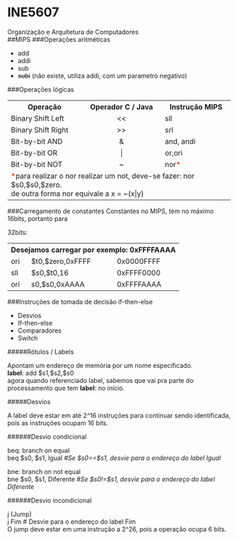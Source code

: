 # INE5607
Organização e Arquitetura de Computadores
<br />
##MIPS
###Operações aritméticas
<ul><li>add</li>
    <li>addi</li>
    <li>sub</li>
    <li><strike>subi</strike> (não existe, utiliza addi, com um parametro negativo)</li>
</ul>

###Operações lógicas
<table>
<tr><th>Operação</th><th>Operador C / Java</th><th>Instrução MIPS</th></tr>
<tr><td>Binary Shift Left</td><td align="center"> << </td><td>sll</td></tr>
<tr><td>Binary Shift Right</td><td align="center"> >> </td><td>srl</td></tr>
<tr><td>Bit-by-bit AND </td><td align="center"> & </td><td>and, andi</td></tr>
<tr><td>Bit-by-bit OR</td><td align="center"> | </td><td>or,ori</td></tr>
<tr><td>Bit-by-bit NOT</td><td align="center"> ~ </td><td>nor<span style="color:red;">*</span></td></tr>
<tr><td colspan="3"><span style="color:red;">*</span>para realizar o nor realizar um not, deve-se fazer: nor $s0,$s0,$zero. <br /> 
                    de outra forma nor equivale a x = ~(x|y)
    </td>
</tr>
</table>

###Carregamento de constantes
Constantes no MIPS, tem no máximo 16bits, portanto para<br />

32bits:<br />
<table>
<tr><th colspan="3">Desejamos carregar por exemplo: 0xFFFFAAAA</th></tr>
<tr><td>ori</td><td>$t0,$zero,0xFFFF</td><td>0x0000FFFF</td></tr>
<tr><td>sll</td><td>$s0,$t0,16</td><td>0xFFFF0000</td></tr>
<tr><td>ori</td><td>s0,$s0,0xAAAA</td><td>0xFFFFAAAA</td></tr>
</table>

###Instruções de tomada de decisão if-then-else
<ul>
<li>Desvios</li>
<li>If-then-else</li>
<li>Comparadores</li>
<li>Switch</li>
</ul>

#####Rótulos / Labels
<p>Apontam um endereço de memória por um nome especificado.<br />
<b>label</b>: add $s1,$s2,$s0<br />
agora quando referenciado label, sabemos que vai pra parte do processamento que tem <b>label</b>: no início.</p>


#####Desvios
<p>A label deve estar em até 2^16 instruções para continuar sendo identificada, pois as instruções ocupam 16 bits.</p>

######Desvio condicional<br />
<p>
beq: branch on equal<br />
beq $s0, $s1, Igual <i>#Se $s0==$s1, desvie para o endereço do label Igual</i>
</p>
<p>
bne: branch on not equal<br />
bne $s0, $s1, Diferente <i>#Se $s0!=$s1, desvie para o endereço do label Diferente</i>
</p>

######Desvio incondicional<br />
<p>
j (Jump)<br />
j Fim # Desvie para o endereço do label Fim<br />
O jump deve estar em uma instrução a 2^26, pois a operação ocupa 6 bits.
</p>
